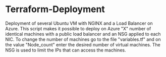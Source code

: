 # Terraform-Deployment
Deployment of several Ubuntu VM with NGINX and a Load Balancer on Azure.
This script makes it possible to deploy on Azure "X" number of identical machines with a public load balancer and an NSG applied to each NIC.
To change the number of machines go to the file "variables.tf" and on the value "Node_count" enter the desired number of virtual machines.
The NSG is used to limit the IPs that can access the machines.
